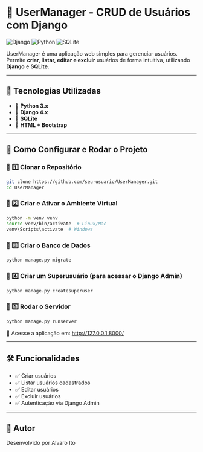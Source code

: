 # 🚀 UserManager - CRUD de Usuários com Django

![Django](https://img.shields.io/badge/Django-4.0-green) ![Python](https://img.shields.io/badge/Python-3.9-blue) ![SQLite](https://img.shields.io/badge/Database-SQLite-lightgrey)

UserManager é uma aplicação web simples para gerenciar usuários. Permite **criar, listar, editar e excluir** usuários de forma intuitiva, utilizando **Django** e **SQLite**.

---

## 📌 Tecnologias Utilizadas  
- 🐍 **Python 3.x**  
- 🎯 **Django 4.x**  
- 💾 **SQLite**  
- 🎨 **HTML + Bootstrap**  

---

## 📂 Como Configurar e Rodar o Projeto  

### 🔹 **1️⃣ Clonar o Repositório**  
```bash
git clone https://github.com/seu-usuario/UserManager.git
cd UserManager
```
### 🔹 2️⃣ Criar e Ativar o Ambiente Virtual
```bash
python -m venv venv
source venv/bin/activate  # Linux/Mac
venv\Scripts\activate  # Windows
```
### 🔹 3️⃣ Criar o Banco de Dados
```bash
python manage.py migrate
```
### 🔹 4️⃣ Criar um Superusuário (para acessar o Django Admin)
```bash
python manage.py createsuperuser
```
### 🔹 5️⃣ Rodar o Servidor
```bash
python manage.py runserver
```
📌 Acesse a aplicação em: http://127.0.0.1:8000/

---

## 🛠 Funcionalidades
- ✅ Criar usuários
- ✅ Listar usuários cadastrados
- ✅ Editar usuários
- ✅ Excluir usuários
- ✅ Autenticação via Django Admin

---

## 👤 Autor
Desenvolvido por Alvaro Ito

